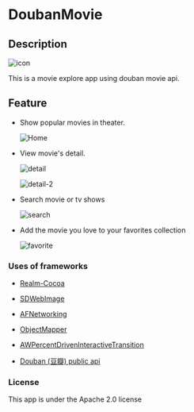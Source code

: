 # DoubanMovie

## Description

![icon](./Pictures/DoubanMovie.png)

This is a movie explore app using douban movie api.

## Feature

* Show popular movies in theater.

  ![Home](./Pictures/home.PNG)

* View movie's detail.

  ![detail](./Pictures/detail.PNG)

  ![detail-2](./Pictures/detail-2.PNG)

* Search movie or tv shows

  ![search](./Pictures/search.PNG)

* Add the movie you love to your favorites collection

  ![favorite](./Pictures/favorite.PNG)

### Uses of frameworks

* [Realm-Cocoa](https://github.com/realm/realm-cocoa) 
* [SDWebImage](https://github.com/rs/SDWebImage) 
* [AFNetworking](https://github.com/AFNetworking/AFNetworking)
* [ObjectMapper](https://github.com/Hearst-DD/ObjectMapper)
* [AWPercentDrivenInteractiveTransition](https://github.com/MrAlek/AWPercentDrivenInteractiveTransition)


* [Douban (豆瓣) public api](https://developers.douban.com/wiki/?title=movie_v2) 

### License

This app is under the Apache 2.0 license 
